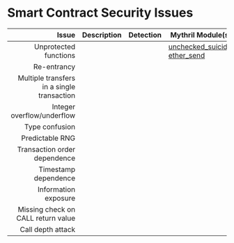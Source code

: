 # Smart Contract Security Issues

| Issue | Description | Detection | Mythril Module(s) |
|------:|-------------|-----------|-----------|
|Unprotected functions|             |           | [unchecked_suicide](mythril/analysis/modules/unchecked_suicide.py), [ether_send](mythril/analysis/modules/ether_send.py)          |
|Re-entrancy|             |           |           |
|Multiple transfers in a single transaction|             |           |           |
|Integer overflow/underflow|             |           |           |
|Type confusion|             |           |           |
|Predictable RNG|             |           |           |
|Transaction order dependence|             |           |           |
|Timestamp dependence|             |           |           |
|Information exposure|             |           |           |
|Missing check on CALL return value|           |           |
|Call depth attack|             |           |           |
